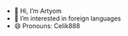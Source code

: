 - 👋 Hi, I’m Artyom 
- 👀 I’m interested in foreign languages
- 😄 Pronouns: Celik888

<!---
Chilek888/Chilek888 is a ✨ special ✨ repository because its `README.md` (this file) appears on your GitHub profile.
You can click the Preview link to take a look at your changes.
--->
